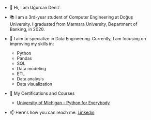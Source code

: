 - 👋 Hi, I am Uğurcan Deniz
- 📚 I am a 3rd-year student of Computer Engineering at Doğuş University. I graduated from Marmara University, Department of Banking, in 2020.
- 🌱 I aim to specialize in Data Engineering. Currently, I am focusing on improving my skills in:
   -  Python
   -  Pandas 
   -  SQL
   -  Data modeling 
   -  ETL 
   -  Data analysis
   -  Data visualization
- 📜 My Certifications and Courses
   -  [University of Michigan - Python for Everybody](https://coursera.org/share/2c4627251556f2d0886cb6699f56c7f4)
   
- 📫 Here's how you can reach me: [Linkedin](https://www.linkedin.com/in/ugurcandeniz/)

<!---
UgurcanDeniz/UgurcanDeniz is a ✨ special ✨ repository because its `README.md` (this file) appears on your GitHub profile.
You can click the Preview link to take a look at your changes.
--->
